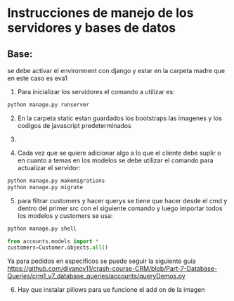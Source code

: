 # Instrucciones de manejo de los servidores y bases de datos
## Base: ## 
se debe activar el environment con django y estar en la carpeta madre que en este caso es eva1
1. Para inicializar los servidores el comando a utilizar es: 
```bash
python manage.py runserver
```

2. En la carpeta static estan guardados los bootstraps las imagenes y los codigos de javascript predeterminados

3. 

4. Cada vez que se quiere adicionar algo a lo que el cliente debe suplir o en cuanto a temas en los modelos se debe utilizar el comando para actualizar el servidor:
 ```bash
 python manage.py makemigrations
 python manage.py migrate
 ```

5. para filtrar customers y hacer querys se tiene que hacer desde el cmd y dentro del primer src con el siguiente comando y luego importar todos los modelos y customers se usa:
```bash
python manage.py shell
```
```python
from accounts.models import *
customers=Customer.objects.all()
```
Ya para pedidos en especificos se puede seguir la siguiente guía
https://github.com/divanov11/crash-course-CRM/blob/Part-7-Database-Queries/crm1_v7_database_queries/accounts/queryDemos.py


6. Hay que instalar pillows para ue funcione el add on de la imagen